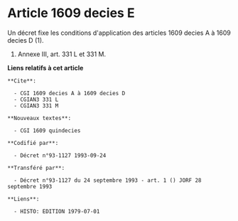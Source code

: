 # Article 1609 decies E

Un décret fixe les conditions d'application des articles 1609 decies A à 1609 decies D (1).

1) Annexe III, art. 331 L et 331 M.

**Liens relatifs à cet article**

	**Cite**:

	  - CGI 1609 decies A à 1609 decies D
	  - CGIAN3 331 L
	  - CGIAN3 331 M

	**Nouveaux textes**:

	  - CGI 1609 quindecies

	**Codifié par**:

	  - Décret n°93-1127 1993-09-24

	**Transféré par**:

	  - Décret n°93-1127 du 24 septembre 1993 - art. 1 () JORF 28 septembre 1993

	**Liens**:

	  - HISTO: EDITION 1979-07-01
